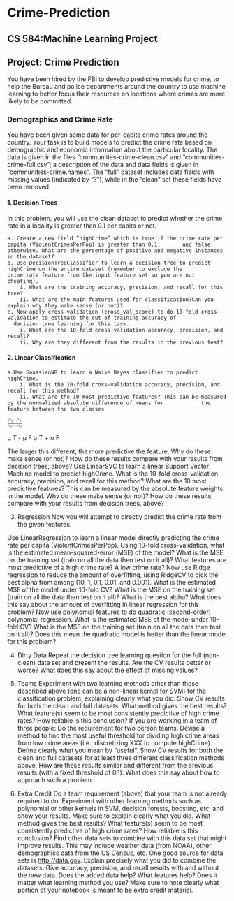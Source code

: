 # Crime-Prediction
## CS 584:Machine Learning Project
## Project: Crime Prediction

You have been hired by the FBI to develop predictive models for crime, to help the Bureau and police departments 
around the country to use machine learning to better focus their resources on locations where crimes are more likely 
to be committed.

### Demographics and Crime Rate

You have been given some data for per-capita crime rates around the country. Your task is to build models to predict 
the crime rate based on demographic and economic information about the particular locality. The data is given in the files 
“communities-crime-clean.csv” and “communities-crime-full.csv”; a description of the data and data fields is given in 
“communities-crime.names”. The “full” dataset includes data fields with missing values (indicated by “?”), while in the 
“clean” set these fields have been removed.

#### 1. Decision Trees
In this problem, you will use the clean dataset to predict whether the crime rate in a locality is greater than 0.1 per capita 
or not.

    a. Create a new field “highCrime” which is true if the crime rate per capita (ViolentCrimesPerPop) is greater than 0.1,       and false otherwise. What are the percentage of positive and negative instances in the dataset?
    b. Use DecisionTreeClassifier to learn a decision tree to predict highCrime on the entire dataset (remember to exclude the 
    crime rate feature from the input feature set so you are not cheating). 
        i. What are the training accuracy, precision, and recall for this tree? 
        ii. What are the main features used for classification?Can you explain why they make sense (or not)?
    c. Now apply cross-validation (cross_val_score) to do 10-fold cross-validation to estimate the out-of-training accuracy of
      decision tree learning for this task.
        i. What are the 10-fold cross-validation accuracy, precision, and recall?
        ii. Why are they different from the results in the previous test?

#### 2. Linear Classification
    a.Use GaussianNB to learn a Naive Bayes classifier to predict highCrime.
        i. What is the 10-fold cross-validation accuracy, precision, and recall for this method?
        ii. What are the 10 most predictive features? This can be measured by the normalized absolute difference of means for            the feature between the two classes
   <math xmlns="http://www.w3.org/1998/Math/MathML">
  <mfrac>
    <mrow>
      <mfenced open="|" close="|" separators="|">
        <mrow>
          <msub>
            <mrow>
              <mi>μ</mi>
            </mrow>
            <mrow>
              <mi>T</mi>
            </mrow>
          </msub>
          <mo>-</mo>
          <msub>
            <mrow>
              <mi>μ</mi>
            </mrow>
            <mrow>
              <mi>F</mi>
            </mrow>
          </msub>
        </mrow>
      </mfenced>
    </mrow>
    <mrow>
      <msub>
        <mrow>
          <mi>σ</mi>
        </mrow>
        <mrow>
          <mi>T</mi>
        </mrow>
      </msub>
      <mo>+</mo>
      <msub>
        <mrow>
          <mi>σ</mi>
        </mrow>
        <mrow>
          <mi>F</mi>
        </mrow>
      </msub>
    </mrow>
  </mfrac>
</math>

μ T - μ F σ T + σ F

The larger this different, the more predictive the feature. Why do these make sense (or not)?
How do these results compare with your results from decision trees, above?
Use LinearSVC to learn a linear Support Vector Machine model to predict highCrime.
 What is the 10-fold cross-validation accuracy, precision, and recall for this method?
What are the 10 most predictive features? This can be measured by the absolute feature weights in the model. Why do these make sense (or not)?
How do these results compare with your results from decision trees, above?

3. Regression
Now you will attempt to directly predict the crime rate from the given features.

Use LinearRegression to learn a linear model directly predicting the crime rate per capita (ViolentCrimesPerPop).
Using 10-fold cross-validation, what is the estimated mean-squared-error (MSE) of the model?
What is the MSE on the training set (train on all the data then test on it all)?
What features are most predictive of a high crime rate? A low crime rate?
Now use Ridge regression to reduce the amount of overfitting, using RidgeCV to pick the best alpha from among (10, 1, 0.1, 0.01, and 0.001).
What is the estimated MSE of the model under 10-fold CV?
What is the MSE on the training set (train on all the data then test on it all)?
What is the best alpha?
What does this say about the amount of overfitting in linear regression for this problem?
Now use polynomial features to do quadratic (second-order) polynomial regression.
What is the estimated MSE of the model under 10-fold CV?
What is the MSE on the training set (train on all the data then test on it all)?
Does this mean the quadratic model is better than the linear model for this problem?

4. Dirty Data
Repeat the decision tree learning question for the full (non-clean) data set and present the results.
Are the CV results better or worse? What does this say about the effect of missing values?

5. Teams 
Experiment with two learning methods other than those described above (one can be a non-linear kernel for SVM) for the classification problem, explaining clearly what you did. Show CV results for both the clean and full datasets.
What method gives the best results?
What feature(s) seem to be most consistently predictive of high crime rates? How reliable is this conclusion?
If you are working in a team of three people:
Do the requirement for two person teams.
Devise a method to find the most useful threshold for dividing high crime areas from low crime areas (i.e., discretizing XXX to compute highCrime). Define clearly what you mean by “useful”.
Show CV results for both the clean and full datasets for at least three different classification methods above.
How are these results similar and different from the previous results (with a fixed threshold of 0.1). What does this say about how to approach such a problem.

6. Extra Credit
Do a team requirement (above) that your team is not already required to do.
Experiment with other learning methods such as polynomial or other kernels in SVM, decision forests, boosting, etc. and show your results. Make sure to explain clearly what you did.
What method gives the best results?
What feature(s) seem to be most consistently predictive of high crime rates? How reliable is this conclusion?
Find other data sets to combine with this data set that might improve results. This may include weather data (from NOAA), other demographics data from the US Census, etc. One good source for data sets is http://data.gov. 
Explain precisely what you did to combine the datasets.
Give accuracy, precision, and recall results with and without the new data.
Does the added data help? What features help? Does it matter what learning method you use?
Make sure to note clearly what portion of your notebook is meant to be extra credit material.
